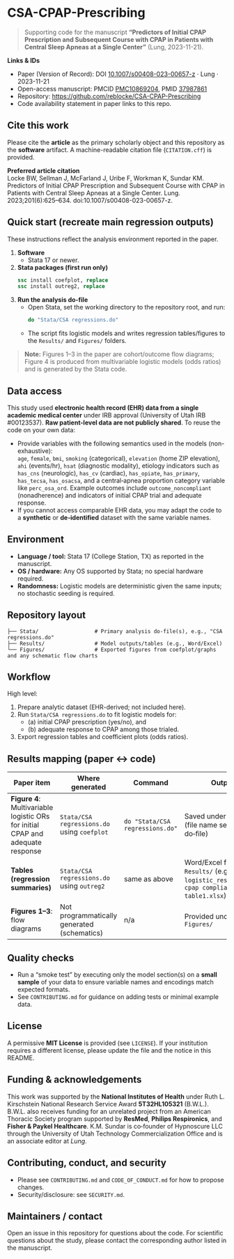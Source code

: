 # CSA-CPAP-Prescribing

> Supporting code for the manuscript **“Predictors of Initial CPAP Prescription and Subsequent Course with CPAP in Patients with Central Sleep Apneas at a Single Center”** (Lung, 2023-11-21).

**Links & IDs**
- Paper (Version of Record): DOI [10.1007/s00408-023-00657-z](https://doi.org/10.1007/s00408-023-00657-z) · Lung · 2023-11-21
- Open-access manuscript: PMCID [PMC10869204](https://pmc.ncbi.nlm.nih.gov/articles/PMC10869204/), PMID [37987861](https://pubmed.ncbi.nlm.nih.gov/37987861/)
- Repository: https://github.com/reblocke/CSA-CPAP-Prescribing
- Code availability statement in paper links to this repo.

## Cite this work
Please cite the **article** as the primary scholarly object and this repository as the **software** artifact. A machine-readable citation file (`CITATION.cff`) is provided.

**Preferred article citation**  
Locke BW, Sellman J, McFarland J, Uribe F, Workman K, Sundar KM. Predictors of Initial CPAP Prescription and Subsequent Course with CPAP in Patients with Central Sleep Apneas at a Single Center. Lung. 2023;201(6):625–634. doi:10.1007/s00408-023-00657-z.

## Quick start (recreate main regression outputs)
These instructions reflect the analysis environment reported in the paper.

1. **Software**
   - Stata 17 or newer.
2. **Stata packages (first run only)**
   ```stata
   ssc install coefplot, replace
   ssc install outreg2, replace
   ```
3. **Run the analysis do-file**
   - Open Stata, set the working directory to the repository root, and run:
     ```stata
     do "Stata/CSA regressions.do"
     ```
   - The script fits logistic models and writes regression tables/figures to the `Results/` and `Figures/` folders.

> **Note:** Figures 1–3 in the paper are cohort/outcome flow diagrams; Figure 4 is produced from multivariable logistic models (odds ratios) and is generated by the Stata code.

## Data access
This study used **electronic health record (EHR) data from a single academic medical center** under IRB approval (University of Utah IRB #00123537). **Raw patient-level data are not publicly shared**. To reuse the code on your own data:
- Provide variables with the following semantics used in the models (non-exhaustive):  
  `age`, `female`, `bmi`, `smoking` (categorical), `elevation` (home ZIP elevation), `ahi` (events/hr), `hsat` (diagnostic modality), etiology indicators such as `has_cns` (neurologic), `has_cv` (cardiac), `has_opiate`, `has_primary`, `has_tecsa`, `has_osacsa`, and a central‑apnea proportion category variable like `perc_osa_ord`. Example outcomes include `outcome_noncompliant` (nonadherence) and indicators of initial CPAP trial and adequate response.
- If you cannot access comparable EHR data, you may adapt the code to a **synthetic** or **de‑identified** dataset with the same variable names.

## Environment
- **Language / tool:** Stata 17 (College Station, TX) as reported in the manuscript.
- **OS / hardware:** Any OS supported by Stata; no special hardware required.
- **Randomness:** Logistic models are deterministic given the same inputs; no stochastic seeding is required.

## Repository layout
```
├── Stata/                  # Primary analysis do-file(s), e.g., "CSA regressions.do"
├── Results/                # Model outputs/tables (e.g., Word/Excel)
└── Figures/                # Exported figures from coefplot/graphs and any schematic flow charts
```

## Workflow
High level:
1. Prepare analytic dataset (EHR-derived; not included here).
2. Run `Stata/CSA regressions.do` to fit logistic models for:
   - (a) initial CPAP prescription (yes/no), and
   - (b) adequate response to CPAP among those trialed.
3. Export regression tables and coefficient plots (odds ratios).

## Results mapping (paper ↔ code)
| Paper item | Where generated | Command | Output |
|---|---|---|---|
| **Figure 4**: Multivariable logistic ORs for initial CPAP and adequate response | `Stata/CSA regressions.do` using `coefplot` | `do "Stata/CSA regressions.do"` | Saved under `Figures/` (file name set in the do‑file) |
| **Tables (regression summaries)** | `Stata/CSA regressions.do` using `outreg2` | same as above | Word/Excel files in `Results/` (e.g., `logistic_results.docx`, `cpap compliant table1.xlsx`) |
| **Figures 1–3**: flow diagrams | Not programmatically generated (schematics) | n/a | Provided under `Figures/` |

## Quality checks
- Run a “smoke test” by executing only the model section(s) on a **small sample** of your data to ensure variable names and encodings match expected formats.
- See `CONTRIBUTING.md` for guidance on adding tests or minimal example data.

## License
A permissive **MIT License** is provided (see `LICENSE`). If your institution requires a different license, please update the file and the notice in this README.

## Funding & acknowledgements
This work was supported by the **National Institutes of Health** under Ruth L. Kirschstein National Research Service Award **5T32HL105321** (B.W.L.). B.W.L. also receives funding for an unrelated project from an American Thoracic Society program supported by **ResMed**, **Philips Respironics**, and **Fisher & Paykel Healthcare**. K.M. Sundar is co‑founder of Hypnoscure LLC through the University of Utah Technology Commercialization Office and is an associate editor at *Lung*.

## Contributing, conduct, and security
- Please see `CONTRIBUTING.md` and `CODE_OF_CONDUCT.md` for how to propose changes.
- Security/disclosure: see `SECURITY.md`.

## Maintainers / contact
Open an issue in this repository for questions about the code. For scientific questions about the study, please contact the corresponding author listed in the manuscript.
